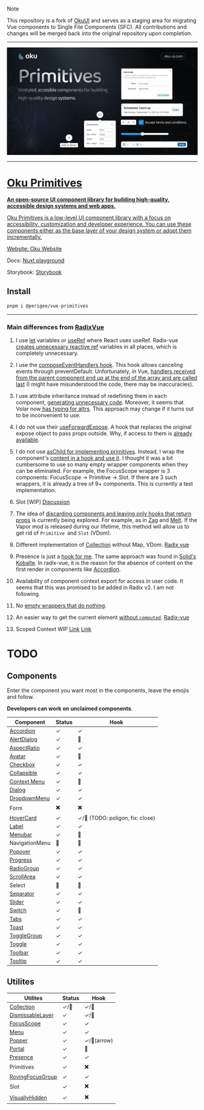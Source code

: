> [!NOTE]
> This repository is a fork of [OkuUI](https://github.com/oku-ui/primitives) and serves as a staging area for migrating Vue components to Single File Components (SFC). All contributions and changes will be merged back into the original repository upon completion.

---

<a href="https://oku-ui.com">
  <img alt="Oku UI hero image" src="https://github.com/oku-ui/primitives/blob/main/.github/assets/primitives-cover.png?raw=true"
</a>

---

# Oku Primitives

**An open-source UI component library for building high-quality, accessible design systems and web apps.**

Oku Primitives is a low-level UI component library with a focus on accessibility, customization and developer experience. You can use these components either as the base layer of your design system or adopt them incrementally.

Website: [Oku Website](https://oku-ui.com)

Docs: [Nuxt playground](https://vue-primitives-docs.netlify.app/)

Storybook: [Storybook](https://vue-primitives.netlify.app)

## Install

```sh
pnpm i @perigee/vue-primitives
```

---

### Main differences from [RadixVue](https://github.com/radix-vue/radix-vue)

1) I use [let](https://github.com/perigee-ui/vue-primitives/blob/7c341db59fdfdb0cc88dfa6614d6c390b6856780/packages/vue-primitives/src/hover-card/HoverCardRoot.vue#L22) variables or [useRef](https://github.com/perigee-ui/vue-primitives/blob/7c341db59fdfdb0cc88dfa6614d6c390b6856780/packages/vue-primitives/src/hooks/useRef.ts#L18) where React uses useRef. Radix-vue [creates unnecessary reactive ref](https://github.com/radix-vue/radix-vue/blob/3f0f965fcf6fc3901e4fbbedf9a68dcb7d706f3f/packages/radix-vue/src/HoverCard/HoverCardRoot.vue#L64) variables in all places, which is completely unnecessary.

2) I use the [composeEventHandlers hook](https://github.com/radix-ui/primitives/blob/660060a765634e9cc7bf4513f41e8dabc9824d74/packages/core/primitive/src/primitive.tsx#L1). This hook allows canceling events through preventDefault. Unfortunately, in Vue, [handlers received from the parent component end up at the end of the array and are called last](https://github.com/vuejs/core-vapor/blob/30583b9ee1c696d3cb836f0bfd969793e57e849d/packages/runtime-core/src/vnode.ts#L886) (I might have misunderstood the code, there may be inaccuracies).

3) I use attribute inheritance instead of redefining them in each component, [generating unnecessary code](https://github.com/radix-vue/radix-vue/blob/3f0f965fcf6fc3901e4fbbedf9a68dcb7d706f3f/packages/radix-vue/src/shared/useForwardProps.ts#L16). Moreover, it seems that Volar now[ has typing for attrs](https://github.com/vuejs/language-tools/pull/4103). This approach may change if it turns out to be inconvenient to use.

4) I do not use their [useForwardExpose](https://github.com/radix-vue/radix-vue/blob/3f0f965fcf6fc3901e4fbbedf9a68dcb7d706f3f/packages/radix-vue/src/shared/useForwardExpose.ts#L21). A hook that replaces the original expose object to pass props outside. Why, if access to them is [already available](https://vuejs.org/api/component-instance.html#props).

5) I do not use [asChild for implementing primitives](https://github.com/radix-vue/radix-vue/blob/3f0f965fcf6fc3901e4fbbedf9a68dcb7d706f3f/packages/radix-vue/src/Menu/MenuContentImpl.vue#L274). Instead, I wrap the component's [content in a hook and use it](https://github.com/perigee-ui/vue-primitives/blob/a991db71fbecf364cd0b8479b294606236b104b4/packages/vue-primitives/src/dialog/DialogContentModal.vue#L65). I thought it was a bit cumbersome to use so many empty wrapper components when they can be eliminated. For example, the FocusScope wrapper is 3 components: FocusScope -> Primitive -> Slot. If there are 3 such wrappers, it is already a tree of 9+ components.
This is currently a test implementation.

6) Slot [WIP] [Discussion](https://github.com/radix-vue/radix-vue/discussions/1324)

7) The idea of [discarding components and leaving only hooks that return props](https://github.com/perigee-ui/vue-primitives/blob/feat/hooks/packages/vue-primitives/src/accordion/AccordionItem.vue) is currently being explored. For example, as in [Zag](https://zagjs.com/components/react/accordion) and [Melt](https://melt-ui.com/docs/introduction). If the Vapor mod is released during our lifetime, this method will allow us to get rid of `Primitive `and `Slot` (VDom).

8) Different implementation of [Collection](https://github.com/perigee-ui/vue-primitives/blob/7c341db59fdfdb0cc88dfa6614d6c390b6856780/packages/vue-primitives/src/collection/Collection.ts#L29) without Map, VDom. [Radix vue](https://github.com/radix-vue/radix-vue/blob/3f0f965fcf6fc3901e4fbbedf9a68dcb7d706f3f/packages/radix-vue/src/Collection/Collection.ts#L59)

9) Presence is just a [hook for me](https://github.com/perigee-ui/vue-primitives/blob/7c341db59fdfdb0cc88dfa6614d6c390b6856780/packages/vue-primitives/src/presence/usePresence.ts#L8). The same approach was found in [Solid's Kobalte](https://github.com/corvudev/corvu/blob/main/packages/solid-presence/src/presence.ts). In radix-vue, it is the reason for the absence of content on the first render in components like [Accordion](https://github.com/radix-vue/radix-vue/issues/978).

10) Availability of component context export for access in user code. It seems that this was promised to be added in Radix v2. I am not following.

11) No [empty wrappers that do nothing](https://github.com/radix-vue/radix-vue/blob/3f0f965fcf6fc3901e4fbbedf9a68dcb7d706f3f/packages/radix-vue/src/AlertDialog/AlertDialogTrigger.vue).

12) An easier way to get the current element [without `computed`](https://github.com/perigee-ui/vue-primitives/blob/7c341db59fdfdb0cc88dfa6614d6c390b6856780/packages/vue-primitives/src/hooks/useForwardElement.ts#L4). [Radix-vue](https://github.com/radix-vue/radix-vue/blob/3f0f965fcf6fc3901e4fbbedf9a68dcb7d706f3f/packages/radix-vue/src/shared/useForwardExpose.ts#L9C9-L9C23)

13) Scoped Context WIP [Link](https://github.com/facebook/react/issues/23287) [Link](https://so-so.dev/react/scoped-context/)

# TODO

## Components

Enter the component you want most in the components, leave the emojis and follow.

**Developers can work on unclaimed components**.

| Component                                                                                       | Status | Hook                            |
| ----------------------------------------------------------------------------------------------- | ------ | ------------------------------- |
| [Accordion](https://vue-primitives.netlify.app/?path=/story/components-accordion--single)       | ✓      | ✓                               |
| [AlertDialog](https://vue-primitives.netlify.app/?path=/story/components-alertdialog--styled)   | ✓      | 🚧                               |
| [AspectRatio](https://vue-primitives.netlify.app/?path=/story/components-aspectratio--styled)   | ✓      | ✓                               |
| [Avatar](https://vue-primitives.netlify.app/?path=/story/components-avatar--styled)             | ✓      | 🚧                               |
| [Checkbox](https://vue-primitives.netlify.app/?path=/story/components-checkbox--styled)         | ✓      | ✓                               |
| [Collapsible](https://vue-primitives.netlify.app/?path=/story/components-collapsible--styled)   | ✓      | ✓                               |
| [Context Menu](https://vue-primitives.netlify.app/?path=/story/components-contextmenu--styled)  | ✓      | 🚧                               |
| [Dialog](https://vue-primitives.netlify.app/?path=/story/components-dialog--styled)             | ✓      | ✓                               |
| [DropdownMenu](https://vue-primitives.netlify.app/?path=/story/components-dropdownmenu--styled) | ✓      | ✓                               |
| Form                                                                                            | ✖️      | ✖️                               |
| [HoverCard](https://vue-primitives.netlify.app/?path=/story/components-hovercard--chromatic)    | ✓      | ✓/🚧 (TODO: poligon, fix: close) |
| [Label](https://vue-primitives.netlify.app/?path=/story/components-label--styled)               | ✓      | ✓                               |
| [Menubar](https://vue-primitives.netlify.app/?path=/story/components-menubar--styled)           | ✓      | 🚧                               |
| NavigationMenu                                                                                  | 🚧      | 🚧                               |
| [Popover](https://vue-primitives.netlify.app/?path=/story/components-popover--styled)           | ✓      | ✓                               |
| [Progress](https://vue-primitives.netlify.app/?path=/story/components-progress--styled)         | ✓      | ✓                               |
| [RadioGroup](https://vue-primitives.netlify.app/?path=/story/components-radiogroup--styled)     | ✓      | ✓                               |
| [ScrollArea](https://vue-primitives.netlify.app/?path=/story/components-scrollarea--basic)      | ✓      | ✓                               |
| Select                                                                                          | 🚧      | 🚧                               |
| [Separator](https://vue-primitives.netlify.app/?path=/story/components-separator--styled)       | ✓      | ✓                               |
| [Slider](https://vue-primitives.netlify.app/?path=/story/components-slider--styled)             | ✓      | ✓                               |
| [Switch](https://vue-primitives.netlify.app/?path=/story/components-switch--styled)             | ✓      | 🚧                               |
| [Tabs](https://vue-primitives.netlify.app/?path=/story/components-tabs--styled)                 | ✓      | ✓                               |
| [Toast](https://vue-primitives.netlify.app/?path=/story/components-toast--styled)               | ✓      | ✓                               |
| [ToggleGroup](https://vue-primitives.netlify.app/?path=/story/components-togglegroup--single)   | ✓      | ✓                               |
| [Toggle](https://vue-primitives.netlify.app/?path=/story/components-toggle--styled)             | ✓      | ✓                               |
| [Toolbar](https://vue-primitives.netlify.app/?path=/story/components-toolbar--styled)           | ✓      | ✓                               |
| [Tooltip](https://vue-primitives.netlify.app/?path=/story/components-tooltip--styled)           | ✓      | ✓                               |

## Utilites

| Utilites                                                                                              | Status | Hook       |
| ----------------------------------------------------------------------------------------------------- | ------ | ---------- |
| [Collection](https://vue-primitives.netlify.app/?path=/story/utilities-rovingfocusgroup--basic)       | ✓/🚧    | ✓/🚧        |
| [DismissableLayer](https://vue-primitives.netlify.app/?path=/story/utilities-dismissablelayer--basic) | ✓      | ✓/🚧        |
| [FocusScope](https://vue-primitives.netlify.app/?path=/story/utilities-focusscope--basic)             | ✓      | ✓          |
| [Menu](https://vue-primitives.netlify.app/?path=/story/utilities-menu--styled)                        | ✓      | ✓          |
| [Popper](https://vue-primitives.netlify.app/?path=/story/utilities-popper--styled)                    | ✓      | ✓/🚧(arrow) |
| [Portal](https://vue-primitives.netlify.app/?path=/story/utilities-portal--base)                      | ✓      | 🚧          |
| [Presence](https://vue-primitives.netlify.app/?path=/story/utilities-presence--basic)                 | ✓      | ✓          |
| Primitives                                                                                            | ✓      | ✖️          |
| [RovingFocusGroup](https://vue-primitives.netlify.app/?path=/story/utilities-rovingfocusgroup--basic) | ✓      | ✓          |
| Slot                                                                                                  | ✓      | ✖️          |
| [VisuallyHidden](https://vue-primitives.netlify.app/?path=/story/utilities-visuallyhidden--basic)     | ✓      | ✖️          |
